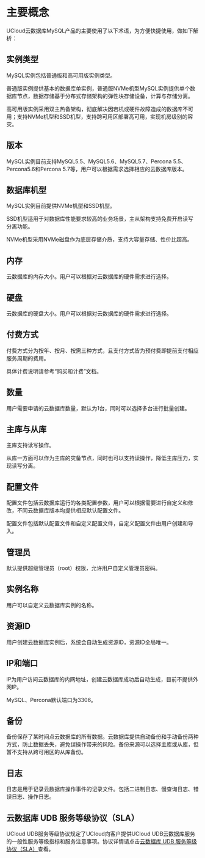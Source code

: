 # 主要概念

UCloud云数据库MySQL产品的主要使用了以下术语，为方便快捷使用，做如下解析：

## 实例类型

MySQL实例包括普通版和高可用版实例类型。

普通版实例提供基本的数据库单实例，普通版NVMe机型MySQL实例提供单个数据库节点，数据存储基于分布式存储架构的弹性块存储设备，计算与存储分离。

高可用版实例采用双主热备架构，彻底解决因宕机或硬件故障造成的数据库不可用；支持NVMe机型和SSD机型，支持跨可用区部署高可用，实现机房级别的容灾。


## 版本

MySQL实例目前支持MySQL5.5、MySQL5.6、MySQL5.7、Percona 5.5、Percona5.6和Percona 5.7等，用户可以根据需求选择相应的云数据库版本。

## 数据库机型

MySQL实例目前提供NVMe机型和SSD机型。

SSD机型适用于对数据库性能要求较高的业务场景，主从架构支持免费开启读写分离功能。

NVMe机型采用NVMe磁盘作为底层存储介质，支持大容量存储、性价比超高。


## 内存

云数据库的内存大小。用户可以根据对云数据库的硬件需求进行选择。

## 硬盘

云数据库的硬盘大小。用户可以根据对云数据库的硬件需求进行选择。

## 付费方式

付费方式分为按年、按月、按需三种方式，且支付方式皆为预付费即提前支付相应服务周期的费用。

具体计费说明请参考“购买和计费”文档。

## 数量

用户需要申请的云数据库数量，默认为1台，同时可以选择多台进行批量创建。

## 主库与从库

主库支持读写操作。

从库一方面可以作为主库的灾备节点，同时也可以支持读操作，降低主库压力，实现读写分离。

## 配置文件

配置文件包括云数据库运行的各类配置参数，用户可以根据需要进行自定义和修改，不同云数据库版本均提供相应默认配置文件。

配置文件包括默认配置文件和自定义配置文件，自定义配置文件由用户创建和导入。

## 管理员

默认提供超级管理员（root）权限，允许用户自定义管理员密码。

## 实例名称

用户可以自定义云数据库实例的名称。

## 资源ID

用户创建云数据库实例后，系统会自动生成资源ID，资源ID全局唯一。

## IP和端口

IP为用户访问云数据库的内网地址，创建云数据库成功后自动生成，目前不提供外网IP。

MySQL、Percona默认端口为3306。

## 备份

备份保存了某时间点云数据库的所有数据。云数据库提供自动备份和手动备份两种方式，防止数据丢失，避免误操作带来的风险。备份来源可以选择主库或从库，但暂不支持从跨可用区的从库备份。

## 日志

日志是用于记录云数据库操作事件的记录文件。包括二进制日志、慢查询日志、错误日志、操作日志。

## 云数据库 UDB 服务等级协议（SLA）

UCloud UDB服务等级协议规定了UCloud向客户提供UCloud
UDB云数据库服务的一般性服务等级指标和服务注意事项。协议详情请点击[云数据库 UDB 服务等级协议（SLA）](sla/udb_sla)查看。

